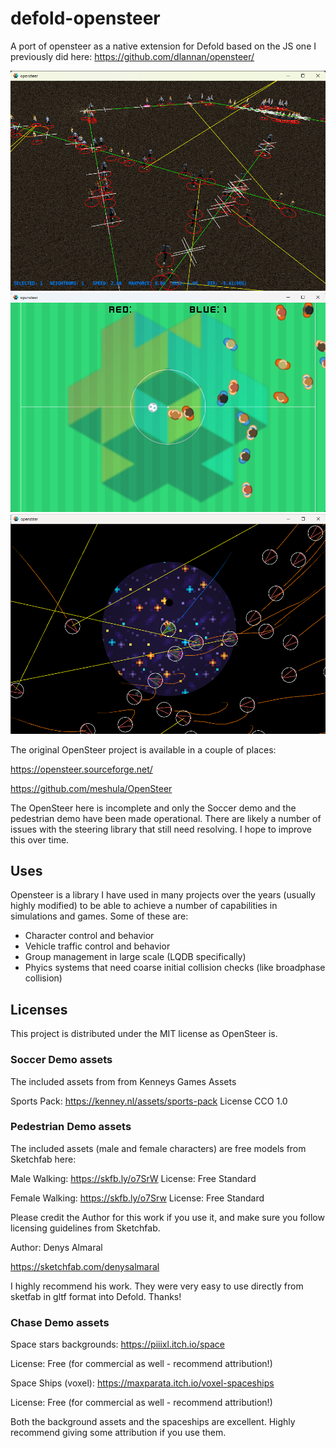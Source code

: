 # defold-opensteer
A port of opensteer as a native extension for Defold based on the JS one I previously did here:
https://github.com/dlannan/opensteer/

![Pedestrian Demo](/screenshots/2024-04-14_13-12.png)
![Soccer Demo](/screenshots/2024-04-21_20-25.png)
![Chase Demo](/screenshots/2024-04-21_15-01.png)

The original OpenSteer project is available in a couple of places:

https://opensteer.sourceforge.net/

https://github.com/meshula/OpenSteer

The OpenSteer here is incomplete and only the Soccer demo and the pedestrian demo have been made operational.
There are likely a number of issues with the steering library that still need resolving.
I hope to improve this over time.

## Uses
Opensteer is a library I have used in many projects over the years (usually highly modified) to be able to achieve
a number of capabilities in simulations and games. Some of these are:
- Character control and behavior
- Vehicle traffic control and behavior
- Group management in large scale (LQDB specifically)
- Phyics systems that need coarse initial collision checks (like broadphase collision)

## Licenses
This project is distributed under the MIT license as OpenSteer is. 

### Soccer Demo assets
The included assets from from Kenneys Games Assets

Sports Pack: https://kenney.nl/assets/sports-pack   License CCO 1.0

### Pedestrian Demo assets
The included assets (male and female characters) are free models from Sketchfab here:

Male Walking: https://skfb.ly/o7SrW   License: Free Standard

Female Walking: https://skfb.ly/o7Srw   License: Free Standard

Please credit the Author for this work if you use it, and make sure you follow licensing guidelines from Sketchfab.

Author: Denys Almaral

https://sketchfab.com/denysalmaral

I highly recommend his work. They were very easy to use directly from sketfab in gltf format into Defold. Thanks!

### Chase Demo assets

Space stars backgrounds: https://piiixl.itch.io/space    

License: Free (for commercial as well - recommend attribution!)

Space Ships (voxel): https://maxparata.itch.io/voxel-spaceships    

License: Free (for commercial as well - recommend attribution!)

Both the background assets and the spaceships are excellent. Highly recommend giving some attribution if you use them.





